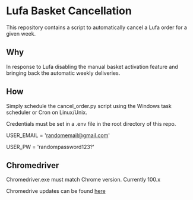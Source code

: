 # Lufa Basket Cancellation
This repository contains a script to automatically cancel a Lufa order for a given week. 

## Why
In response to Lufa disabling the manual basket activation feature and bringing back the automatic weekly deliveries. 

## How
Simply schedule the cancel_order.py script using the Windows task scheduler or Cron on Linux/Unix. 

Credentials must be set in a .env file in the root directory of this repo. 

USER_EMAIL = 'randomemail@gmail.com'

USER_PW = 'randompassword123?'

## Chromedriver
Chromedriver.exe must match Chrome version. Currently 100.x

Chromedrive updates can be found [here](https://chromedriver.chromium.org/downloads)



